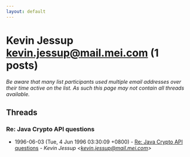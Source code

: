 ```yaml
---
layout: default
---
```


# Kevin Jessup <kevin.jessup@mail.mei.com> (1 posts)

_Be aware that many list participants used multiple email addresses over their time active on the list. As such this page may not contain all threads available._

## Threads

### Re: Java Crypto API questions
+ 1996-06-03 (Tue, 4 Jun 1996 03:30:09 +0800) - [Re: Java Crypto API questions](/archive/1996/06/553fbf1786722275466af4de257559a0d3cd1fe24fe9f14119e75889c97f7ec4) - _Kevin Jessup \<kevin.jessup@mail.mei.com\>_

